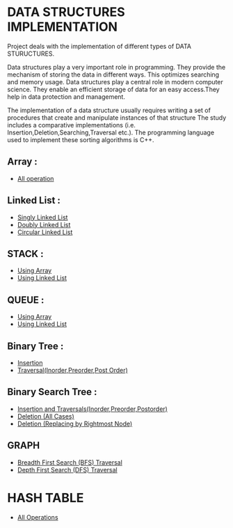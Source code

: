 # DATA STRUCTURES IMPLEMENTATION

Project deals with the implementation of different types of DATA STURUCTURES.

Data structures play a very important role in programming. They provide the mechanism of storing the data in different ways. This optimizes searching and memory usage. Data structures play a central role in modern computer science. They enable an efficient storage of data for an easy access.They help in data protection and management.

The implementation of a data structure usually requires writing a set of procedures that create and manipulate instances of that structure
The study includes a comparative implementations (i.e. Insertion,Deletion,Searching,Traversal etc.).
The programming language used to implement these sorting algorithms is C++. 
 
## Array : 
* [All operation](https://github.com/sameerkhan97/DATA-STRUCTURES-IMPLEMENTATIONS/blob/master/Array%20All%20Operations.cpp)

## Linked List :
* [Singly Linked List](https://github.com/sameerkhan97/data-structure-implementations/blob/master/Singly%20Linked%20list%20Traversal%2CInsertion%2CDeletion%2CReverse.cpp)
* [Doubly Linked List](https://github.com/sameerkhan97/data-structure-implementations/blob/master/Doubly%20Linked%20list%20Traversal%2CInsertion%2CDeletion%2CReverse.cpp)
* [Circular Linked List](https://github.com/sameerkhan97/data-structure-implementations/blob/master/Circular%20Linked%20list%20Traversal%2CInsertion%2CDeletion%2CReverse.cpp)

## STACK : 
* [Using Array](https://github.com/sameerkhan97/data-structure-implementations/blob/master/Stack%20using%20Arrary.cpp)
* [Using Linked List](https://github.com/sameerkhan97/data-structure-implementations/blob/master/Stack%20using%20Linked%20List.cpp)

## QUEUE :
* [Using Array](https://github.com/sameerkhan97/data-structure-implementations/blob/master/Queue%20Using%20Array.cpp)
* [Using Linked List](https://github.com/sameerkhan97/data-structure-implementations/blob/master/Queue%20Using%20LL.cpp)

## Binary Tree :
* [Insertion](https://github.com/sameerkhan97/data-structure-implementations/blob/master/Binary%20Tree%20Insertion.cpp)
* [Traversal(Inorder,Preorder,Post Order)](https://github.com/sameerkhan97/data-structure-implementations/blob/master/Binary%20Tree%20Insertion%2CInorder%2CPreorde%2CPostorder%20Traversal.cpp)

## Binary Search Tree :
* [Insertion and Traversals(Inorder,Preorder,Postorder)](https://github.com/sameerkhan97/data-structure-implementations/blob/master/Binary%20Search%20Tree%20Insertion%2CAll%20Order%20Traversal.cpp)
* [Deletion (All Cases)](https://github.com/sameerkhan97/data-structure-implementations/blob/master/Binary%20Search%20Tree%20deletion(all%20cases).cpp)
* [Deletion (Replacing by Rightmost Node)](https://github.com/sameerkhan97/data-structure-implementations/blob/master/Binary%20Search%20Tree%20Deletion(replacing%20by%20rightmost%20node).cpp)

## GRAPH
* [Breadth First Search (BFS) Traversal](https://github.com/sameerkhan97/data-structure-implementations/blob/master/GRAPH%20---BFS%20using%20adjency%20matrix.cpp)
* [Depth First Search (DFS) Traversal](https://github.com/sameerkhan97/data-structure-implementations/blob/master/GRAPH%20---DFS%20using%20adjency%20matrix.cpp)

# HASH TABLE
* [All Operations](https://github.com/sameerkhan97/data-structure-implementations/blob/master/Insert%2CDelete%2CSearch%20%20in%20HASH%20TABLE.cpp)
